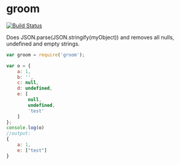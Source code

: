 # groom
[![Build Status](https://travis-ci.org/e-conomic/groom.svg?branch=master)](https://travis-ci.org/e-conomic/groom)

Does JSON.parse(JSON.stringify(myObject)) and removes all nulls, undefined and empty strings.

```js
var groom = require('groom');

var o = {
	a: 1,
    b: '',
    c: null,
    d: undefined,
    e: [
    	null,
        undefined,
        'test'
    ]
};
console.log(o)
//output:
{
	a: 1,
	e: ["test"]
}
```
